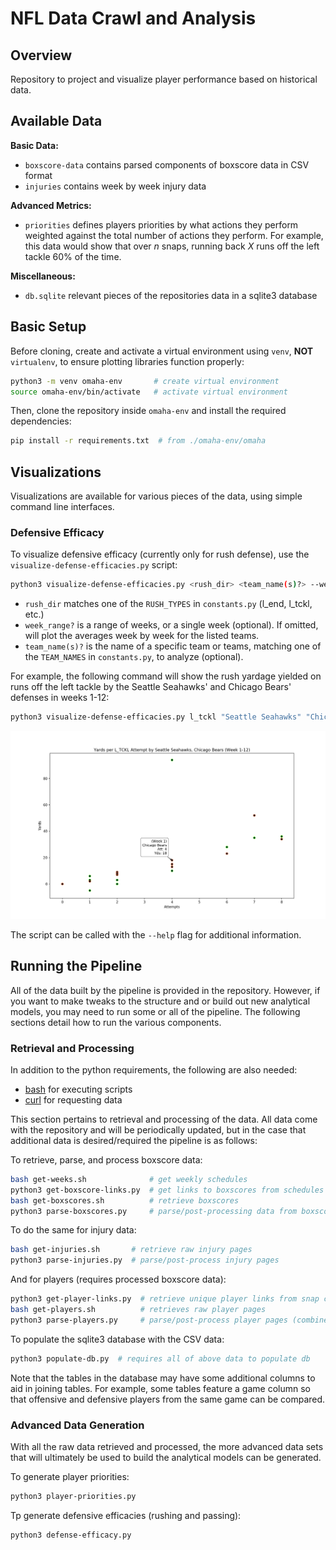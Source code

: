 # NFL Data Crawl and Analysis

## Overview

Repository to project and visualize player performance based on historical data.

## Available Data

**Basic Data:**

* `boxscore-data` contains parsed components of boxscore data in CSV format
* `injuries` contains week by week injury data

**Advanced Metrics:**

* `priorities` defines players priorities by what actions they perform weighted against the total number of actions they perform. For example, this data would show that over _n_ snaps, running back _X_ runs off the left tackle 60% of the time.

**Miscellaneous:**

* `db.sqlite` relevant pieces of the repositories data in a sqlite3 database

## Basic Setup

Before cloning, create and activate a virtual environment using `venv`, **NOT** `virtualenv`, to ensure plotting libraries function properly:

```sh
python3 -m venv omaha-env       # create virtual environment
source omaha-env/bin/activate   # activate virtual environment
```

Then, clone the repository inside `omaha-env` and install the required dependencies:

```sh
pip install -r requirements.txt  # from ./omaha-env/omaha
```

## Visualizations

Visualizations are available for various pieces of the data, using simple command line interfaces.

### Defensive Efficacy

To visualize defensive efficacy (currently only for rush defense), use the `visualize-defense-efficacies.py` script:

```sh
python3 visualize-defense-efficacies.py <rush_dir> <team_name(s)?> --weeks <week_range?>
```

* `rush_dir` matches one of the `RUSH_TYPES` in `constants.py` (l_end, l_tckl, etc.)
* `week_range?` is a range of weeks, or a single week (optional). If omitted, will plot the averages week by week for the listed teams.
* `team_name(s)?` is the name of a specific team or teams, matching one of the `TEAM_NAMES` in `constants.py`, to analyze (optional).

For example, the following command will show the rush yardage yielded on runs off the left tackle by the Seattle Seahawks' and Chicago Bears' defenses in weeks 1-12:

```sh
python3 visualize-defense-efficacies.py l_tckl "Seattle Seahawks" "Chicago Bears" --weeks 1-12
```

![Seattle Seahawks and Chicago Bears Rush Defense Visualization](./images/rush-data-viz.png)

The script can be called with the `--help` flag for additional information.

## Running the Pipeline

All of the data built by the pipeline is provided in the repository. However, if you want to make tweaks to the structure and or build out new analytical models, you may need to run some or all of the pipeline. The following sections detail how to run the various components.

### Retrieval and Processing

In addition to the python requirements, the following are also needed:

* [bash](https://www.gnu.org/software/bash/) for executing scripts
* [curl](https://curl.haxx.se/) for requesting data

This section pertains to retrieval and processing of the data. All data come with the repository and will be periodically updated, but in the case that additional data is desired/required the pipeline is as follows:

To retrieve, parse, and process boxscore data:

```sh
bash get-weeks.sh              # get weekly schedules
python3 get-boxscore-links.py  # get links to boxscores from schedules
bash get-boxscores.sh          # retrieve boxscores
python3 parse-boxscores.py     # parse/post-processing data from boxscores
```

To do the same for injury data:

```sh
bash get-injuries.sh       # retrieve raw injury pages
python3 parse-injuries.py  # parse/post-process injury pages
```

And for players (requires processed boxscore data):

```sh
python3 get-player-links.py  # retrieve unique player links from snap counts
bash get-players.sh          # retrieves raw player pages
python3 parse-players.py     # parse/post-process player pages (combine data)
```

To populate the sqlite3 database with the CSV data:

```sh
python3 populate-db.py  # requires all of above data to populate db
```

Note that the tables in the database may have some additional columns to aid in joining tables. For example, some tables feature a game column so that offensive and defensive players from the same game can be compared.

### Advanced Data Generation

With all the raw data retrieved and processed, the more advanced data sets that will ultimately be used to build the analytical models can be generated.

To generate player priorities:

```sh
python3 player-priorities.py
```

Tp generate defensive efficacies (rushing and passing):

```sh
python3 defense-efficacy.py
```
